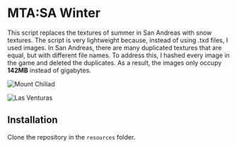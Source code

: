 # MTA:SA Winter

This script replaces the textures of summer in San Andreas with snow textures. The script is very lightweight because, instead of using .txd files, I used images. In San Andreas, there are many duplicated textures that are equal, but with different file names. To address this, I hashed every image in the game and deleted the duplicates. As a result, the images only occupy **142MB** instead of gigabytes.

![Mount Chiliad](https://i.imgur.com/QY7IHEA.png)

![Las Venturas](https://i.imgur.com/EMikgYK.png)

## Installation

Clone the repository in the `resources` folder.